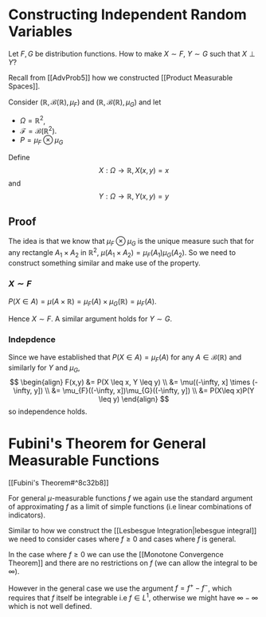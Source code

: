 # Constructing Independent Random Variables

Let $F,G$ be distribution functions. How to make $X \sim F$, $Y \sim G$ such that $X \perp Y$?

Recall from [[AdvProb5]] how we constructed [[Product Measurable Spaces]].

Consider $(\mathbb{R}, \mathcal{B}(\mathbb{R}), \mu_{F})$ and $(\mathbb{R}, \mathcal{B}(\mathbb{R}), \mu_{G})$ and let

- $\Omega = \mathbb{R}^2$,
- $\mathcal{F} = \mathcal{B}(\mathbb{R}^2)$.
- $P = \mu_{F} \otimes \mu_{G}$

Define 
$$
X: \Omega \to \mathbb{R} ,\, X(x,y) = x
$$
and
$$
Y : \Omega \to \mathbb{R} ,\, Y(x,y) =y
$$
## Proof 

The idea is that we know that $\mu_{F} \otimes \mu_{G}$ is the unique measure such that for any rectangle $A_{1} \times A_{2}$ in $\mathbb{R}^2$, $\mu(A_{1} \times A_{2}) = \mu_{F}(A_{1}) \mu_{G}(A_{2})$. So we need to construct something similar and make use of the property.

### $X \sim F$

$P(X \in A) = \mu(A \times \mathbb{R}) = \mu_{F}(A) \times \mu_{G}(\mathbb{R}) = \mu_{F}(A)$. 

Hence $X \sim F$. A similar argument holds for $Y \sim G$.

### Indepdence 

Since we have established that $P(X \in A) = \mu_{F}(A)$ for any $A \in \mathcal{B}(\mathbb{R})$ and similarly for $Y$ and $\mu_{G}$,
$$
\begin{align}
F(x,y) &= P(X \leq x, Y \leq y)  \\
&= \mu((-\infty, x] \times (-\infty, y]) \\
&= \mu_{F}((-\infty, x])\mu_{G}((-\infty, y]) \\
&= P(X\leq x)P(Y \leq y)
\end{align}
$$
so independence holds.

# Fubini's Theorem for General Measurable Functions

[[Fubini's Theorem#^8c32b8]]

For general $\mu$-measurable functions $f$ we again use the standard argument of approximating $f$ as a limit of simple functions (i.e linear combinations of indicators).

Similar to how we construct the [[Lesbesgue Integration|lebesgue integral]] we need to consider cases where $f \geq 0$ and cases where $f$ is general.

In the case where $f \geq 0$ we can use the [[Monotone Convergence Theorem]] and there are no restrictions on $f$ (we can allow the integral to be $\infty$).

However in the general case we use the argument $f = f^+ - f^-$, which requires that $f$ itself be integrable i.e $f \in L^1$, otherwise we might have $\infty - \infty$ which is not well defined.